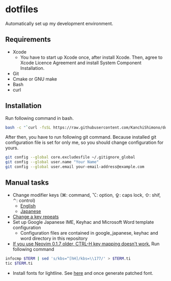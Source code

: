 # dotfiles

Automatically set up my development environment.

## Requirements

- Xcode
	- You have to start up Xcode once, after install Xcode. Then, agree to Xcode
	  Licence Agreement and install System Component Installation.
- Git
- Cmake or GNU make
- Bash
- curl

## Installation

Run following command in bash.
```sh
bash -c "`curl -fsSL https://raw.githubusercontent.com/KanchiShimono/dotfiles/master/install.sh`"
```
After then, you have to run following git command. Because installed git configuration file
is set for only me, so you should change configuration for yours.
```sh
git config --global core.excludesfile ~/.gitignore_global
git config --global user.name "Your Name"
git config --global user.email your-email-address@example.com
```

## Manual tasks

- Change modifier keys (⌘: command, ⌥: option, ⇪: caps lock, ⇧: shif, ⌃: control)
	- [English](https://support.apple.com/kb/PH25240?locale=en_US&viewlocale=en_US)
	- [Japanese](https://support.apple.com/kb/PH25240?viewlocale=ja_JP&locale=ja_JP)
- [Change a key repeats](https://support.apple.com/kb/PH26213?locale=ja_JP&viewlocale=en_US)
- Set up Google Japanese IME, Keyhac and Microsoft Word template configuration
	- Configuration files are contained in google_japanese, keyhac and word directory
	  in this repository
- [If you use Neovim 0.1.7 older, CTRL-H key mapping doesn't work.](https://github.com/neovim/neovim/wiki/FAQ#my-ctrl-h-mapping-doesnt-work)
  Run following command
```sh
infocmp $TERM | sed 's/kbs=^[hH]/kbs=\\177/' > $TERM.ti
tic $TERM.ti
```
- Install fonts for lightline. See [here](https://github.com/Lokaltog/vim-powerline/tree/develop/fontpatcher#os-x) and once generate patched font.
